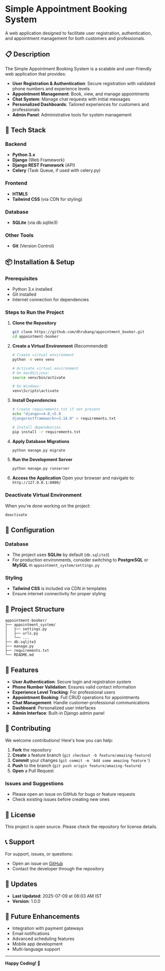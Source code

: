 # Simple Appointment Booking System

A web application designed to facilitate user registration, authentication, and appointment management for both customers and professionals.

## 📋 Description

The Simple Appointment Booking System is a scalable and user-friendly web application that provides:

- **User Registration & Authentication**: Secure registration with validated phone numbers and experience levels
- **Appointment Management**: Book, view, and manage appointments
- **Chat System**: Manage chat requests with initial messages
- **Personalized Dashboards**: Tailored experiences for customers and professionals
- **Admin Panel**: Administrative tools for system management

## 🚀 Tech Stack

### Backend
- **Python 3.x**
- **Django** (Web Framework)
- **Django REST Framework** (API)
- **Celery** (Task Queue, if used with celery.py)

### Frontend
- **HTML5**
- **Tailwind CSS** (via CDN for styling)

### Database
- **SQLite** (via db.sqlite3)

### Other Tools
- **Git** (Version Control)

## 📦 Installation & Setup

### Prerequisites
- Python 3.x installed
- Git installed
- Internet connection for dependencies

### Steps to Run the Project

1. **Clone the Repository**
   ```bash
   git clone https://github.com/dhrubang/appointment_booker.git
   cd appointment-booker
   ```

2. **Create a Virtual Environment** (Recommended)
   ```bash
   # Create virtual environment
   python -m venv venv
   
   # Activate virtual environment
   # On macOS/Linux:
   source venv/bin/activate
   
   # On Windows:
   venv\Scripts\activate
   ```

3. **Install Dependencies**
   ```bash
   # Create requirements.txt if not present
   echo "django>=4.0,<5.0
   djangorestframework>=3.14.0" > requirements.txt
   
   # Install dependencies
   pip install -r requirements.txt
   ```

4. **Apply Database Migrations**
   ```bash
   python manage.py migrate
   ```

5. **Run the Development Server**
   ```bash
   python manage.py runserver
   ```

6. **Access the Application**
   Open your browser and navigate to: `http://127.0.0.1:8000/`

### Deactivate Virtual Environment
When you're done working on the project:
```bash
deactivate
```

## 🔧 Configuration

### Database
- The project uses **SQLite** by default (`db.sqlite3`)
- For production environments, consider switching to **PostgreSQL** or **MySQL** in `appointment_system/settings.py`

### Styling
- **Tailwind CSS** is included via CDN in templates
- Ensure internet connectivity for proper styling

## 📁 Project Structure

```
appointment-booker/
├── appointment_system/
│   ├── settings.py
│   ├── urls.py
│   └── ...
├── db.sqlite3
├── manage.py
├── requirements.txt
└── README.md
```

## 🔐 Features

- **User Authentication**: Secure login and registration system
- **Phone Number Validation**: Ensures valid contact information
- **Experience Level Tracking**: For professional users
- **Appointment Booking**: Full CRUD operations for appointments
- **Chat Management**: Handle customer-professional communications
- **Dashboard**: Personalized user interfaces
- **Admin Interface**: Built-in Django admin panel

## 🤝 Contributing

We welcome contributions! Here's how you can help:

1. **Fork** the repository
2. **Create** a feature branch (`git checkout -b feature/amazing-feature`)
3. **Commit** your changes (`git commit -m 'Add some amazing feature'`)
4. **Push** to the branch (`git push origin feature/amazing-feature`)
5. **Open** a Pull Request

### Issues and Suggestions
- Please open an issue on GitHub for bugs or feature requests
- Check existing issues before creating new ones

## 📝 License

This project is open source. Please check the repository for license details.

## 📞 Support

For support, issues, or questions:
- Open an issue on [GitHub](https://github.com/dhrubang/appointment_booker/issues)
- Contact the developer through the repository

## 📅 Updates

- **Last Updated**: 2025-07-09 at 06:03 AM IST
- **Version**: 1.0.0

## 🔮 Future Enhancements

- Integration with payment gateways
- Email notifications
- Advanced scheduling features
- Mobile app development
- Multi-language support

---

**Happy Coding! 🚀**
